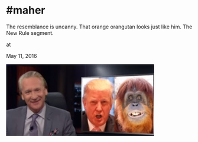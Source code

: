 # #maher



The resemblance is uncanny. That orange orangutan looks just like him. The New Rule segment.









at

May 11, 2016















![](Capture.JPG)
